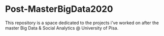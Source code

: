 # Post-MasterBigData2020

This repository is a space dedicated to the projects i've worked on after the master Big Data & Social Analytics @ University of Pisa.
